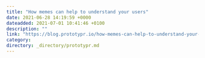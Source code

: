 ```yaml
---
title: "How memes can help to understand your users"
date: 2021-06-28 14:19:59 +0000
dateadded: 2021-07-01 10:41:46 +0100
description: ""
link: "https://blog.prototypr.io/how-memes-can-help-to-understand-your-users-aab533f291fc?source=rss----eb297ea1161a---4"
category:
directory: _directory/prototypr.md
---
```


